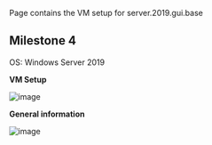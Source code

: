 Page contains the VM setup for server.2019.gui.base

## Milestone 4

OS: Windows Server 2019

**VM Setup**  

![image](https://user-images.githubusercontent.com/71083461/216783410-0a6841d6-34b7-4f10-a8dc-36c132480e08.png)

**General information**  

![image](https://user-images.githubusercontent.com/71083461/216783430-3330a52e-4658-41b7-a874-a66d68b06090.png)

